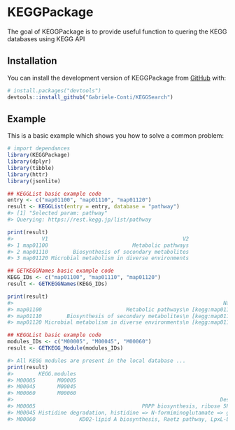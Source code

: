 
<!-- README.md is generated from README.Rmd. Please edit that file -->

# KEGGPackage

<!-- badges: start -->
<!-- badges: end -->

The goal of KEGGPackage is to provide useful function to quering the
KEGG databases using KEGG API

## Installation

You can install the development version of KEGGPackage from
[GitHub](https://github.com/) with:

``` r
# install.packages("devtools")
devtools::install_github("Gabriele-Conti/KEGGSearch")
```

## Example

This is a basic example which shows you how to solve a common problem:

``` r
# import dependances
library(KEGGPackage)
library(dplyr)
library(tibble)
library(httr)
library(jsonlite)

## KEGGList basic example code
entry <- c("map01100", "map01110", "map01120")
result <- KEGGList(entry = entry, database = "pathway")
#> [1] "Selected param: pathway"
#> Querying: https://rest.kegg.jp/list/pathway

print(result)
#>         V1                                           V2
#> 1 map01100                           Metabolic pathways
#> 2 map01110        Biosynthesis of secondary metabolites
#> 3 map01120 Microbial metabolism in diverse environments

## GETKEGGNames basic example code
KEGG_IDs <- c("map01100", "map01110", "map01120")
result <- GETKEGGNames(KEGG_IDs)

print(result)
#>                                                                   Names
#> map01100                           Metabolic pathways\n [kegg:map01100]
#> map01110        Biosynthesis of secondary metabolites\n [kegg:map01110]
#> map01120 Microbial metabolism in diverse environments\n [kegg:map01120]

## KEGGList basic example code
modules_IDs <- c("M00005", "M00045", "M00060")
result <- GETKEGG_Module(modules_IDs)

#> All KEGG modules are present in the local database ...
print(result)
#>        KEGG.modules
#> M00005       M00005
#> M00045       M00045
#> M00060       M00060
#>                                                                  Description
#> M00005                                  PRPP biosynthesis, ribose 5P => PRPP
#> M00045 Histidine degradation, histidine => N-formiminoglutamate => glutamate
#> M00060              KDO2-lipid A biosynthesis, Raetz pathway, LpxL-LpxM type
```
